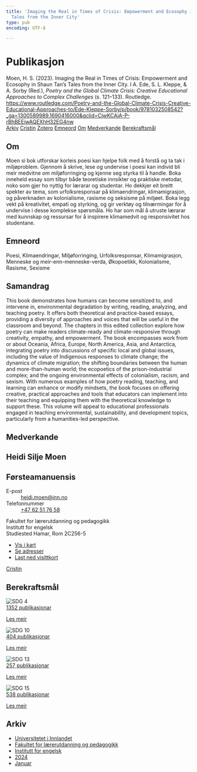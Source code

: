 ```yaml
---
title: 'Imaging the Real in Times of Crisis: Empowerment and Ecosophy in Shaun Tan''s
  Tales from the Inner City'
type: pub
encoding: UTF-8

---
```

<h1>Publikasjon</h1>
<article id="csl-bib-container-HQEF6JUT" class="csl-bib-container">
  <div class="csl-bib-body"> <div class="csl-entry">Moen, H. S. (2023). Imaging the Real in Times of Crisis: Empowerment and Ecosophy in Shaun Tan’s Tales from the Inner City. I A. Ede, S. L. Kleppe, &#38; A. Sorby (Red.), <i>Poetry and the Global Climate Crisis: Creative Educational Approaches to Complex Challenges</i> (s. 121–133). Routledge. <a href="https://www.routledge.com/Poetry-and-the-Global-Climate-Crisis-Creative-Educational-Approaches-to/Ede-Kleppe-Sorby/p/book/9781032508542?_ga=1300589989.1690416000&#38;gclid=CjwKCAiA-P-rBhBEEiwAQEXhH32EG4nw">https://www.routledge.com/Poetry-and-the-Global-Climate-Crisis-Creative-Educational-Approaches-to/Ede-Kleppe-Sorby/p/book/9781032508542?_ga=1300589989.1690416000&#38;gclid=CjwKCAiA-P-rBhBEEiwAQEXhH32EG4nw</a></div> </div>
  <div class="csl-bib-buttons">
    <a href="#taxonomy-article-HQEF6JUT" alt="archive" class="csl-bib-button">Arkiv</a>
    <a href="https://app.cristin.no/results/show.jsf?id=2225627" alt="Cristin" class="csl-bib-button">Cristin</a>
    <a href="http://zotero.org/groups/5881554/items/HQEF6JUT" alt="Zotero" class="csl-bib-button">Zotero</a>
    <a href="#keywords-article-HQEF6JUT" alt="keywords" class="csl-bib-button">Emneord</a>
    <a href="#about-article-HQEF6JUT" alt="about_pub" class="csl-bib-button">Om</a>
    <a href="#contributors-article-HQEF6JUT" alt="contributors" class="csl-bib-button">Medverkande</a>
    <a href="#sdg-article-HQEF6JUT" alt="sdg" class="csl-bib-button">Berekraftsmål</a>
  </div>
  <div id="csl-bib-meta-container-HQEF6JUT"></div>
</article>
<div id="csl-bib-meta-HQEF6JUT" class="csl-bib-meta">
  <article id="about-article-HQEF6JUT" class="about_pub-article">
    <h1>Om</h1>
    Moen si bok utforskar korleis poesi kan hjelpe folk med å forstå og ta tak i miljøproblem. Gjennom å skrive, lese og undervise i poesi kan individ bli meir medvitne om miljøforringing og kjenne seg styrka til å handle. Boka inneheld essay som tilbyr både teoretiske innsikter og praktiske metodar, noko som gjer ho nyttig for lærarar og studentar. Ho dekkjer eit breitt spekter av tema, som urfolksresponsar på klimaendringar, klimamigrasjon, og påverknaden av kolonialisme, rasisme og seksisme på miljøet. Boka legg vekt på kreativitet, empati og styrking, og gir verktøy og tilnærmingar for å undervise i desse komplekse spørsmåla. Ho har som mål å utruste lærarar med kunnskap og ressursar for å inspirere klimamedvit og responsivitet hos studentane.
  </article>
  <article id="keywords-article-HQEF6JUT" class="keywords-article">
    <h1>Emneord</h1>
    Poesi, Klimaendringar, Miljøforringing, Urfolksresponsar, Klimamigrasjon, Menneske og meir-enn-menneske-verda, Økopoetikk, Kolonialisme, Rasisme, Sexisme
  </article>
  <article id="abstract-article-HQEF6JUT" class="abstract-article">
    <h1>Samandrag</h1>
    This book demonstrates how humans can become sensitized to, and intervene in, environmental degradation by writing, reading, analyzing, and teaching poetry. It offers both theoretical and practice-based essays, providing a diversity of approaches and voices that will be useful in the classroom and beyond. The chapters in this edited collection explore how poetry can make readers climate-ready and climate-responsive through creativity, empathy, and empowerment. The book encompasses work from or about Oceania, Africa, Europe, North America, Asia, and Antarctica, integrating poetry into discussions of specific local and global issues, including the value of Indigenous responses to climate change; the dynamics of climate migration; the shifting boundaries between the human and more-than-human world; the ecopoetics of the prison-industrial complex; and the ongoing environmental effects of colonialism, racism, and sexism. With numerous examples of how poetry reading, teaching, and learning can enhance or modify mindsets, the book focuses on offering creative, practical approaches and tools that educators can implement into their teaching and equipping them with the theoretical knowledge to support these. This volume will appeal to educational professionals engaged in teaching environmental, sustainability, and development topics, particularly from a humanities-led perspective.
  </article>
  <article id="contributors-article-HQEF6JUT" class="contributors-article">
    <h1>Medverkande</h1>
    <div class="personas"> <div class="vrtx-hinn-person-card"> <div class="photo"> <i class="lar la-user-circle missing-person"></i> </div> <div class="info"> <hgroup><h1>Heidi Silje Moen</h1> <h2>Førsteamanuensis</h2> </hgroup><dl> <dt>E-post</dt> <dd> <a href="mailto:heidi.moen@inn.no">heidi.moen@inn.no</a> </dd> <dt>Telefonnummer</dt> <dd><a href="tel:+4762517658"> +47 62 51 76 58 </a></dd> </dl> <p> Fakultet for lærerutdanning og pedagogikk<br> Institutt for engelsk<br> Studiested Hamar, Rom 2C256-5 </p> <ul class="vrtx-hinn-links"> <li><a href="https://www.google.com/maps?q=60.79625,11.07386">Vis i kart</a></li> <li><a href="https://www.inn.no/finn-en-ansatt/heidi-moen.html#vrtx-hinn-addresses">Se adresser</a></li> <li><a href="https://www.inn.no/finn-en-ansatt/heidi-moen.html?vrtx=vcf">Last ned visittkort</a></li> </ul> </div> </div> <a href="https://app.cristin.no/persons/show.jsf?id=47464" alt="Cristin URL" class="personas-cristin">Cristin</a> </div>
  </article>
  <article id="sdg-article-HQEF6JUT" class="sdg-article">
    <h1>Berekraftsmål</h1>
    <div class="sdg-container"><div id="sdg4" class="sdg">
        <img src="{{< params subfolder >}}images/sdg/sdg04_nn.png" class="image" alt="SDG 4">
        <div class="sdg-overlay">
          <a href="/nn/archive/?key=?sdg=4#archive" class="sdg-publication-count"><span>1352</span> publikasjonar</a>
          <p><a href="https://fn.no/om-fn/fns-baerekraftsmaal/god-utdanning?lang=nno-NO" class="sdg-read-more">Les meir</a></p>
        </div>
      </div> <div id="sdg10" class="sdg">
        <img src="{{< params subfolder >}}images/sdg/sdg10_nn.png" class="image" alt="SDG 10">
        <div class="sdg-overlay">
          <a href="/nn/archive/?key=?sdg=10#archive" class="sdg-publication-count"><span>404</span> publikasjonar</a>
          <p><a href="https://fn.no/om-fn/fns-baerekraftsmaal/mindre-ulikhet?lang=nno-NO" class="sdg-read-more">Les meir</a></p>
        </div>
      </div> <div id="sdg13" class="sdg">
        <img src="{{< params subfolder >}}images/sdg/sdg13_nn.png" class="image" alt="SDG 13">
        <div class="sdg-overlay">
          <a href="/nn/archive/?key=?sdg=13#archive" class="sdg-publication-count"><span>257</span> publikasjonar</a>
          <p><a href="https://fn.no/om-fn/fns-baerekraftsmaal/stoppe-klimaendringene?lang=nno-NO" class="sdg-read-more">Les meir</a></p>
        </div>
      </div> <div id="sdg15" class="sdg">
        <img src="{{< params subfolder >}}images/sdg/sdg15_nn.png" class="image" alt="SDG 15">
        <div class="sdg-overlay">
          <a href="/nn/archive/?key=?sdg=15#archive" class="sdg-publication-count"><span>538</span> publikasjonar</a>
          <p><a href="https://fn.no/om-fn/fns-baerekraftsmaal/livet-paa-land?lang=nno-NO" class="sdg-read-more">Les meir</a></p>
        </div>
      </div></div>
  </article>
  <article id="taxonomy-article-HQEF6JUT" class="taxonomy-article">
    <h1>Arkiv</h1>
    <ul>
      <li>
        <a href="/nn/archive/?key=3DCRN523">Universitetet i Innlandet</a>
      </li>
      <li>
        <a href="/nn/archive/?key=WYNZA47F">Fakultet for lærerutdanning og pedagogikk</a>
      </li>
      <li>
        <a href="/nn/archive/?key=THSB4HN9">Institutt for engelsk</a>
      </li>
      <li>
        <a href="/nn/archive/?key=R6X9LRW4">2024</a>
      </li>
      <li>
        <a href="/nn/archive/?key=MYU2NF9L">Januar</a>
      </li>
    </ul>
  </article>
</div>
